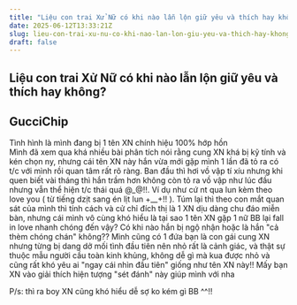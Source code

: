 ```yaml
---
title: "Liệu con trai Xử Nữ có khi nào lẫn lộn giữ yêu và thích hay không?"
date: 2025-06-12T13:33:21Z
slug: lieu-con-trai-xu-nu-co-khi-nao-lan-lon-giu-yeu-va-thich-hay-khong
draft: false
---
```


## Liệu con trai Xử Nữ có khi nào lẫn lộn giữ yêu và thích hay không?

## GucciChip

Tình hình là mình đang bị 1 tên XN chính hiệu 100% hớp hồn  
Mình đã xem qua khá nhiều bài phân tích nói rằng cung XN khá bị kỹ tính và kén chọn ny, nhưng cái tên XN này hắn vừa mới gặp mình 1 lần đã tỏ ra có t/c với mình rồi quan tâm rất rõ ràng. Ban đầu thì hơi vồ vập tí xíu nhưng khi quen biết vài tháng thì hắn trầm hơn không còn tỏ ra vồ vập như lúc đầu nhưng vẫn thể hiện t/c thái quá @_@!!. Ví dụ như cứ nt qua lun kèm theo love you ( từ tiếng dzịt sang én lịt lun +__+!! ). Túm lại thì theo con mắt quan sát của mình thì tính cách và cử chỉ đích thị là 1 XN dịu dàng chu đáo miễn bàn, nhưng cái mình vô cùng khó hiểu là tại sao 1 tên XN gặp 1 nữ BB lại fall in love nhanh chóng đến vậy? Có khi nào hắn bị ngộ nhận hoặc là hắn "cả thèm chóng chán" không?? Mình cũng có 1 đứa bạn là con gái cung XN nhưng từng bị dang dở mối tình đầu tiên nên nhỏ rất là cảnh giác, và thật sự thuộc mẫu  người cầu toàn kinh khủng, không dễ gì mà kua được nhỏ và cũng rất khó yêu ai "ngay cái nhìn đầu tiên" giống như tên XN này!! Mấy bạn XN vào giải thích hiện tượng "sét đánh" này giúp mình với nha
 
P/s: thì ra boy XN cũng khó hiểu dễ sợ ko kém gì BB ^^!!